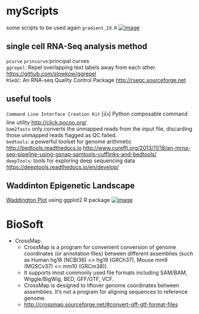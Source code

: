 # myScripts
some scripts to be used again
`gradient_2d.R` [![image](https://raw.githubusercontent.com/lizc07/myScripts/master/images/gradient_2d.png)](/gradient_2d.R)
## single cell RNA-Seq analysis method
`pcurve` `princurve`:principal curves  
`ggrepel`: Repel overlapping text labels away from each other. https://github.com/slowkow/ggrepel    
`RSeQC`: An RNA-seq Quality Control Package http://rseqc.sourceforge.net    

## useful tools
`Command Line Interface Creation Kit` [:thumbsup:] Python composable command line utility http://click.pocoo.org/  
`bam2fastx` only converts the unmapped reads from the input file, discarding those unmapped reads flagged as QC failed.   
`bedtools`: a powerful toolset for genome arithmetic  http://bedtools.readthedocs.io http://www.cureffi.org/2013/11/18/an-mrna-seq-pipeline-using-gsnap-samtools-cufflinks-and-bedtools/    
`deepTools`: tools for exploring deep sequencing data  https://deeptools.readthedocs.io/en/develop/   
## Waddinton Epigenetic Landscape 
[Waddington Plot](/waddingtonPlot.R) using ggplot2 R package
[![image](https://raw.githubusercontent.com/lizc07/myScripts/master/images/waddington.toy.png)](/waddingtonPlot.R)

# BioSoft
- CrossMap  
  * CrossMap is a program for convenient conversion of genome coordinates (or annotation files) between different assemblies (such as Human hg18 (NCBI36) <> hg19 (GRCh37), Mouse mm9 (MGSCv37) <> mm10 (GRCm38)).  
  * It supports most commonly used file formats including SAM/BAM, Wiggle/BigWig, BED, GFF/GTF, VCF.  
  * CrossMap is designed to liftover genome coordinates between assemblies. It’s not a program for aligning sequences to reference genome. 
  * http://crossmap.sourceforge.net/#convert-gff-gtf-format-files
